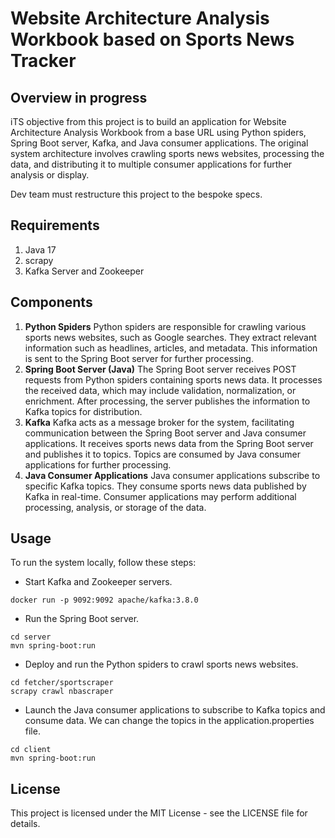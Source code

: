 # Website Architecture Analysis Workbook based on Sports News Tracker

## Overview in progress

iTS objective from this project is to build an application for Website Architecture Analysis Workbook from a base URL using Python spiders, Spring Boot server, Kafka, and Java consumer applications. The original system architecture involves crawling sports news websites, processing the data, and distributing it to multiple consumer applications for further analysis or display.

Dev team must restructure this project to the bespoke specs.

## Requirements

1. Java 17
2. scrapy
3. Kafka Server and Zookeeper

## Components

1. **Python Spiders**
Python spiders are responsible for crawling various sports news websites, such as Google searches.
They extract relevant information such as headlines, articles, and metadata.
This information is sent to the Spring Boot server for further processing.
2. **Spring Boot Server (Java)**
The Spring Boot server receives POST requests from Python spiders containing sports news data.
It processes the received data, which may include validation, normalization, or enrichment.
After processing, the server publishes the information to Kafka topics for distribution.
3. **Kafka**
Kafka acts as a message broker for the system, facilitating communication between the Spring Boot server and Java consumer applications.
It receives sports news data from the Spring Boot server and publishes it to topics.
Topics are consumed by Java consumer applications for further processing.
4. **Java Consumer Applications**
Java consumer applications subscribe to specific Kafka topics.
They consume sports news data published by Kafka in real-time.
Consumer applications may perform additional processing, analysis, or storage of the data.

## Usage

To run the system locally, follow these steps:

* Start Kafka and Zookeeper servers.

```shell
docker run -p 9092:9092 apache/kafka:3.8.0
```

* Run the Spring Boot server.

```shell
cd server
mvn spring-boot:run
```

* Deploy and run the Python spiders to crawl sports news websites.

```shell
cd fetcher/sportscraper
scrapy crawl nbascraper
```

* Launch the Java consumer applications to subscribe to Kafka topics and consume data. We can change the topics in the application.properties file.

```shell
cd client
mvn spring-boot:run
```

## License

This project is licensed under the MIT License - see the LICENSE file for details.

